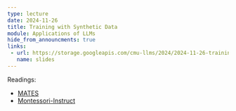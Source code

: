 ```yaml
---
type: lecture
date: 2024-11-26
title: Training with Synthetic Data
module: Applications of LLMs
hide_from_announcments: true
links: 
 - url: https://storage.googleapis.com/cmu-llms/2024/2024-11-26-training-with-synthetic-data.pdf
   name: slides
---
```

Readings:
 - [MATES](https://arxiv.org/abs/2406.06046)
 - [Montessori-Instruct](https://arxiv.org/abs/2410.14208)
